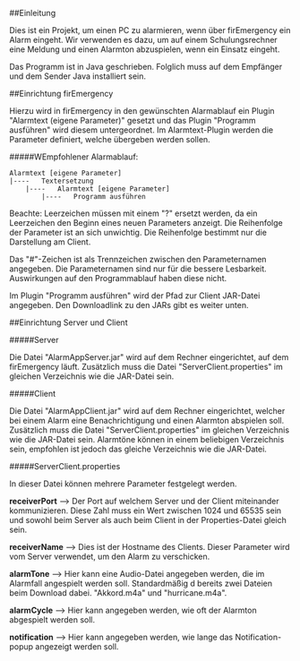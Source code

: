 ##Einleitung

Dies ist ein Projekt, um einen PC zu alarmieren, wenn über firEmergency ein Alarm eingeht. Wir verwenden es dazu,
um auf einem Schulungsrechner eine Meldung und einen Alarmton abzuspielen, wenn ein Einsatz eingeht.

Das Programm ist in Java geschrieben. Folglich muss auf dem Empfänger und dem Sender Java installiert sein.


##Einrichtung firEmergency

Hierzu wird in firEmergency in den gewünschten Alarmablauf ein Plugin "Alarmtext (eigene Parameter)" gesetzt
und das Plugin "Programm ausführen" wird diesem untergeordnet. Im Alarmtext-Plugin werden die Parameter definiert,
welche übergeben werden sollen.

#####WEmpfohlener Alarmablauf:

	Alarmtext [eigene Parameter]
	|----	Textersetzung
		|----   Alarmtext [eigene Parameter]
			|----	Programm ausführen


Beachte: Leerzeichen müssen mit einem "?" ersetzt werden, da ein Leerzeichen den Beginn eines neuen Parameters anzeigt.
Die Reihenfolge der Parameter ist an sich unwichtig. Die Reihenfolge bestimmt nur die Darstellung am Client.

Das "#"-Zeichen ist als Trennzeichen zwischen den Parameternamen angegeben. Die Parameternamen sind nur für die bessere
Lesbarkeit. Auswirkungen auf den Programmablauf haben diese nicht.

Im Plugin "Programm ausführen" wird der Pfad zur Client JAR-Datei angegeben. Den Downloadlink zu den JARs gibt es weiter unten.

##Einrichtung Server und Client

#####Server

Die Datei "AlarmAppServer.jar" wird auf dem Rechner eingerichtet, auf dem firEmergency läuft. Zusätzlich muss die Datei "ServerClient.properties" im gleichen Verzeichnis wie die JAR-Datei sein.

#####Client

Die Datei "AlarmAppClient.jar" wird auf dem Rechner eingerichtet, welcher bei einem Alarm eine Benachrichtigung und einen Alarmton abspielen soll. Zusätzlich muss die Datei "ServerClient.properties" im gleichen Verzeichnis wie die JAR-Datei sein. Alarmtöne können in einem beliebigen Verzeichnis sein, empfohlen ist jedoch das gleiche Verzeichnis wie die JAR-Datei.

#####ServerClient.properties

In dieser Datei können mehrere Parameter festgelegt werden.

**receiverPort** --> Der Port auf welchem Server und der Client miteinander kommunizieren. Diese Zahl muss ein Wert zwischen 1024 und 65535 sein und sowohl beim Server als auch beim Client in der Properties-Datei gleich sein.

**receiverName** --> Dies ist der Hostname des Clients. Dieser Parameter wird vom Server verwendet, um den Alarm zu verschicken.

**alarmTone** --> Hier kann eine Audio-Datei angegeben werden, die im Alarmfall angespielt werden soll. Standardmäßig d bereits zwei Dateien beim Download dabei. "Akkord.m4a" und "hurricane.m4a".

**alarmCycle** --> Hier kann angegeben werden, wie oft der Alarmton abgespielt werden soll.

**notification** --> Hier kann angegeben werden, wie lange das Notification-popup angezeigt werden soll.



